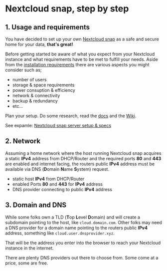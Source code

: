 # Nextcloud snap, step by step

## 1. Usage and requirements
You have decided to set up your own [Nextcloud snap](https://github.com/nextcloud-snap/nextcloud-snap) as a safe and secure home for your data, **that's great!**

Before getting started be aware of what you expect from your Nextcloud instance and what requirements have to be met to fulfill your needs. 
Aside from the [installation requirements](https://github.com/nextcloud-snap/nextcloud-snap/wiki/Installation-requirements) there are various aspects you might consider such as;
+ number of users
+ storage & space requirements
+ power consuption & efficiency
+ network & connectivity
+ backup & redundancy
+ etc...

Plan your setup. Do some research, read the [docs](https://github.com/nextcloud-snap/nextcloud-snap) and the [Wiki](https://github.com/nextcloud-snap/nextcloud-snap/wiki).

See expamle: [Nextcloud snap server setup & specs](https://github.com/scubamuc/scubamuc.github.io)

## 2. Network
Assuming a home network where the host running Nextcloud snap acquires a static **IPv4** address from DHCP/Router and the required ports **80** and **443** are enabled and internet facing, 
the routers public **IPv4** address must be available via DNS (**D**omain **N**ame **S**ystem) request. 

+ static host **IPv4** from DHCP/Router
+ enabled Ports **80** and **443** for **IPv4** address
+ DNS provider connecting to public **IPv4** address

## 3. Domain and DNS
While some folks own a TLD (**T**op **L**evel **D**omain) and will create a subdomain pointing to the host, like `cloud.domain.com`. Other folks may need a DNS provider for a domain name pointing to the routers public **IPv4** address, something like `cloud.user.dnsprovider.xyz`. 

That will be the address you enter into the browser to reach your Nextcloud instance in the internet. 

There are plenty DNS providers out there to choose from. Some come at a price, some are free.
